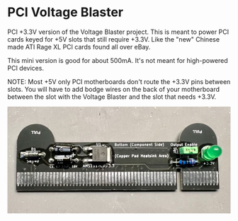 # PCI Voltage Blaster
 PCI +3.3V version of the Voltage Blaster project. This is meant to power PCI cards keyed for +5V slots that still require +3.3V. Like the "new" Chinese made ATI Rage XL PCI cards found all over eBay.

 This mini version is good for about 500mA. It's not meant for high-powered PCI devices.

 NOTE: Most +5V only PCI motherboards don't route the +3.3V pins between slots. You will have to add bodge wires on the back of your motherboard between the slot with the Voltage Blaster and the slot that needs +3.3V.

![Finished Voltage Blaster](https://github.com/chadr/PCI-Voltage-Blaster/blob/main/img/PCI%20Blaster.jpg?raw=true)

